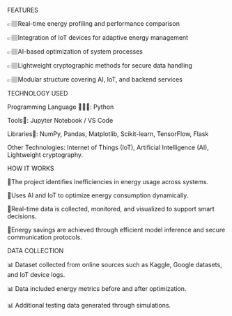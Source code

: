 FEATURES 

👉🏽Real-time energy profiling and performance comparison

👉🏽Integration of IoT devices for adaptive energy management

👉🏽AI-based optimization of system processes

👉🏽Lightweight cryptographic methods for secure data handling

👉🏽Modular structure covering AI, IoT, and backend services


TECHNOLOGY USED 

Programming Language 👩🏽‍💻: Python

Tools🔫: Jupyter Notebook / VS Code

Libraries📘: NumPy, Pandas, Matplotlib, Scikit-learn, TensorFlow, Flask

Other Technologies: Internet of Things (IoT), Artificial Intelligence (AI), Lightweight cryptography.


HOW IT WORKS 

🔋The project identifies inefficiencies in energy usage across systems.

🔋Uses AI and IoT to optimize energy consumption dynamically.

🔋Real-time data is collected, monitored, and visualized to support smart decisions.

🔋Energy savings are achieved through efficient model inference and secure communication protocols.


DATA COLLECTION 

📊 Dataset collected from online sources such as Kaggle, Google datasets, and IoT device logs.

📊 Data included energy metrics before and after optimization.

📊 Additional testing data generated through simulations.